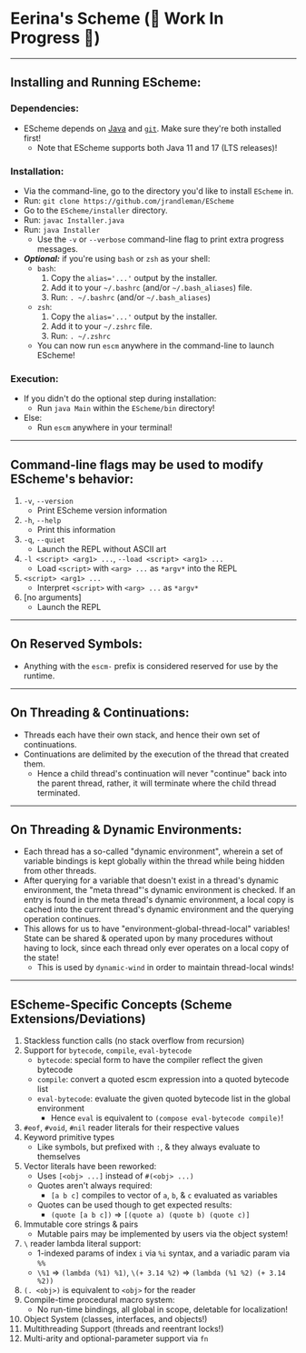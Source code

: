 <!-- README.md -->

# Eerina's Scheme (🚧 Work In Progress 🚧)

------------------------------------------------------------------------------
## Installing and Running EScheme:
### Dependencies:
* EScheme depends on [Java](https://adoptium.net) and [`git`](https://git-scm.com/book/en/v2/Getting-Started-Installing-Git). Make sure they're both installed first!
  - Note that EScheme supports both Java 11 and 17 (LTS releases)!

### Installation:
* Via the command-line, go to the directory you'd like to install `EScheme` in.
* Run: `git clone https://github.com/jrandleman/EScheme`
* Go to the `EScheme/installer` directory.
* Run: `javac Installer.java`
* Run: `java Installer`
  - Use the `-v` or `--verbose` command-line flag to print extra progress messages.
* ___Optional:___ if you're using `bash` or `zsh` as your shell:
  - `bash`:
    1. Copy the `alias='...'` output by the installer.
    2. Add it to your `~/.bashrc` (and/or `~/.bash_aliases`) file.
    3. Run: `. ~/.bashrc` (and/or `~/.bash_aliases`)
  - `zsh`:
    1. Copy the `alias='...'` output by the installer.
    2. Add it to your `~/.zshrc` file.
    3. Run: `. ~/.zshrc`
  - You can now run `escm` anywhere in the command-line to launch EScheme!

### Execution:
* If you didn't do the optional step during installation:
  - Run `java Main` within the `EScheme/bin` directory!
* Else:
  - Run `escm` anywhere in your terminal!



------------------------------------------------------------------------------
## Command-line flags may be used to modify EScheme's behavior:
1. `-v`, `--version`
   * Print EScheme version information
2. `-h`, `--help`
   * Print this information
3. `-q`, `--quiet`
   * Launch the REPL without ASCII art
4. `-l <script> <arg1> ...`, `--load <script> <arg1> ...`
   * Load `<script>` with `<arg> ...` as `*argv*` into the REPL
5. `<script> <arg1> ...`
   * Interpret `<script>` with `<arg> ...` as `*argv*`
6. \[no arguments\]
   * Launch the REPL


------------------------------------------------------------------------------
## On Reserved Symbols:
* Anything with the `escm-` prefix is considered reserved for use by the runtime.



------------------------------------------------------------------------------
## On Threading & Continuations:
* Threads each have their own stack, and hence their own set of continuations.
* Continuations are delimited by the execution of the thread that created them.
  - Hence a child thread's continuation will never "continue" back into the parent 
    thread, rather, it will terminate where the child thread terminated.



------------------------------------------------------------------------------
## On Threading & Dynamic Environments:
* Each thread has a so-called "dynamic environment", wherein a set of variable 
  bindings is kept globally within the thread while being hidden from other threads.
* After querying for a variable that doesn't exist in a thread's dynamic environment, 
  the "meta thread"'s dynamic environment is checked. If an entry is found in the 
  meta thread's dynamic environment, a local copy is cached into the current thread's 
  dynamic environment and the querying operation continues.
* This allows for us to have "environment-global-thread-local" variables! State can
  be shared & operated upon by many procedures without having to lock, since each
  thread only ever operates on a local copy of the state!
  * This is used by `dynamic-wind` in order to maintain thread-local winds!



------------------------------------------------------------------------------
## EScheme-Specific Concepts (Scheme Extensions/Deviations)

1. Stackless function calls (no stack overflow from recursion)
2. Support for `bytecode`, `compile`, `eval-bytecode`
   - `bytecode`: special form to have the compiler reflect the given bytecode
   - `compile`: convert a quoted escm expression into a quoted bytecode list
   - `eval-bytecode`: evaluate the given quoted bytecode list in the global environment
     * Hence `eval` is equivalent to `(compose eval-bytecode compile)`!
3. `#eof`, `#void`, `#nil` reader literals for their respective values
4. Keyword primitive types
   - Like symbols, but prefixed with `:`, & they always evaluate to themselves
5. Vector literals have been reworked:
   - Uses `[<obj> ...]` instead of `#(<obj> ...)`
   - Quotes aren't always required: 
     * `[a b c]` compiles to vector of `a`, `b`, & `c` evaluated as variables
   - Quotes can be used though to get expected results: 
     * `(quote [a b c])` => `[(quote a) (quote b) (quote c)]`
6. Immutable core strings & pairs
   - Mutable pairs may be implemented by users via the object system!
7. `\` reader lambda literal support:
   - 1-indexed params of index `i` via `%i` syntax, and a variadic param via `%%`
   - `\%1` => `(lambda (%1) %1)`, `\(+ 3.14 %2)` => `(lambda (%1 %2) (+ 3.14 %2))`
8. `(. <obj>)` is equivalent to `<obj>` for the reader
9. Compile-time procedural macro system:
   - No run-time bindings, all global in scope, deletable for localization!
10. Object System (classes, interfaces, and objects!)
11. Multithreading Support (threads and reentrant locks!)
12. Multi-arity and optional-parameter support via `fn`